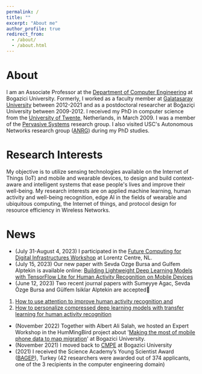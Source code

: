 ```yaml
---
permalink: /
title: ""
excerpt: "About me"
author_profile: true
redirect_from: 
  - /about/
  - /about.html
---
```


About
======
I am an Associate Professor at the [Department of Computer Engineering](https://cmpe.boun.edu.tr/) at Bogazici University. Formerly, I worked as a faculty member at [Galatasaray University](https://www.gsu.edu.tr) between 2012-2021 and as a postdoctoral researcher at Boğaziçi University between 2009-2012. I received my PhD in computer science from the [University of Twente](https://www.utwente.nl/en/), Netherlands, in March 2009. I was a member of the [Pervasive Systems](https://www.utwente.nl/en/eemcs/ps/) research group. I also visited USC's Autonomous Networks research group ([ANRG](https://anrg.usc.edu/www/)) during my PhD studies.

Research Interests
==================  
My objective is to utilize sensing technologies available on the Internet of Things (IoT) and mobile and wearable devices, to design and build context-aware and intelligent systems that ease people's lives and improve their well-being. My research interests are on applied machine learning, human activity and well-being recognition, edge AI in the fields of wearable and ubiquitous computing, the Internet of things, and protocol design for resource efficiency in Wireless Networks. 

News
======
- (July 31-August 4, 2023) I participated in the [Future Computing for Digital Infrastructures Workshop](https://www.lorentzcenter.nl/future-computing-for-digital-infrastructures.html) at Lorentz Centre, NL.
- (July 15, 2023) Our new paper with Sevda Ozge Bursa and Gulfem Alptekin is available online: [Building Lightweight Deep Learning Models with TensorFlow Lite for Human Activity Recognition on Mobile Devices](https://link.springer.com/article/10.1007/s12243-023-00962-x)
- (June 12, 2023) Two recent journal papers with Sumeyye Agac, Sevda Özge Bursa and Gülfem Isiklar Alptekin are accepted🎉
1. [How to use attention to improve human activity recognition and](https://doi.org/10.1016/j.compeleceng.2023.108777)
2. [How to personalize compressed deep learning models with transfer learning for human activity recognition](https://www.mdpi.com/2075-4418/13/11/1861)
- (November 2022) Together with Albert Ali Salah, we hosted an Expert Workshop in the HumMingBird project about '[Making the most of mobile phone data to map migration](https://hummingbird-h2020.eu/news/event-items/EW17112022)' at Bogazici University.  
- (November 2021) I moved back to [CMPE](https://cmpe.boun.edu.tr/) at Bogazici University
- (2021) I received the Science Academy’s Young Scientist Award ([BAGEP](https://bilimakademisi.org/bagep-2023-cagrisi/#)), Turkey (42 researchers were awarded out of 374 applicants, one of the 3 recipients in the computer engineering domain) 

   

